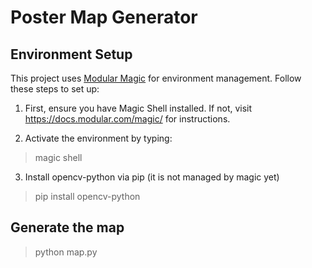 # Poster Map Generator

## Environment Setup

This project uses [Modular Magic](https://docs.modular.com/magic/) for environment management. Follow these steps to set up:

1. First, ensure you have Magic Shell installed. If not, visit https://docs.modular.com/magic/ for instructions.

2. Activate the environment by typing:
>magic shell

3. Install opencv-python via pip (it is not managed by magic yet)
>pip install opencv-python

## Generate the map
>python map.py <the-map-image>
